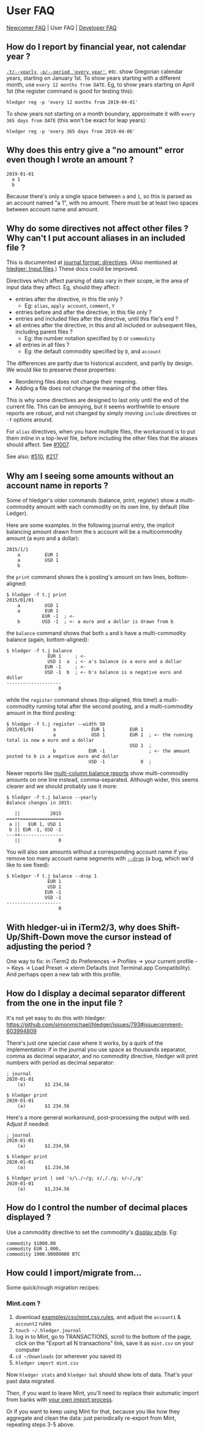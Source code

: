 # User FAQ

  [Newcomer FAQ](faq.html)
| User FAQ
| [Developer FAQ](devfaq.html)

<!-- toc -->

## How do I report by financial year, not calendar year ?

[`-Y/--yearly`](hledger.html#report-intervals), [`-p/--period 'every year'`](hledger.html##period-expressions), etc. 
show Gregorian calendar years, starting on January 1st. 
To show years starting with a different month, use `every 12 months from DATE`.
Eg, to show years starting on April 1st (the register command is good for testing this):
```
hledger reg -p 'every 12 months from 2019-04-01'
```

To show years not starting on a month boundary, approximate it with `every 365 days from DATE`
(this won't be exact for leap years):
```
hledger reg -p 'every 365 days from 2019-04-06'
```

## Why does this entry give a "no amount" error even though I wrote an amount ?

```journal
2019-01-01
  a 1
  b
```
Because there's only a single space between `a` and `1`,
so this is parsed as an account named <span style="white-space:nowrap;">"a 1"</span>, with no amount.
There must be at least two spaces between account name and amount.


## Why do some directives not affect other files ? Why can't I put account aliases in an included file ?

This is documented at [journal format: directives](journal.html#directives).
(Also mentioned at [hledger: Input files](hledger.html#input-files).)
These docs could be improved.

Directives which affect parsing of data vary in their scope, 
ie the area of input data they affect. Eg, should they affect: 

- entries after the directive, in this file only ? 
  - Eg: 
    `alias`, 
    `apply account`, 
    `comment`, 
    `Y`
- entries before and after the directive, in this file only ?
- entries and included files after the directive, until this file's end ?
- all entries after the directive, in this and all included or subsequent files, including parent files ?
  - Eg: 
    the number notation specified by `D`
    or `commodity`
- all entries in all files ?
  - Eg: 
    the default commodity specified by `D`,
    and `account`

The differences are partly due to historical accident, and partly by design.
We would like to preserve these properties:

- Reordering files does not change their meaning.
- Adding a file does not change the meaning of the other files.

This is why some directives are designed to last only until the end of the current file.
This can be annoying, but it seems worthwhile to ensure reports are
robust, and not changed by simply moving `include` directives or `-f`
options around.

For `alias` directives, when you have multiple files, the workaround
is to put them inline in a top-level file, before including the other
files that the aliases should affect.
See [#1007](https://github.com/simonmichael/hledger/issues/1007).

See also:
[#510](https://github.com/simonmichael/hledger/issues/510),
[#217](https://github.com/simonmichael/hledger/issues/217)

## Why am I seeing some amounts without an account name in reports ?

Some of hledger's older commands (balance, print, register) show a
multi-commodity amount with each commodity on its own line, by default
(like Ledger).

Here are some examples. 
In the following journal entry, the implicit balancing amount drawn from the `b` account will be a multicommodity amount (a euro and a dollar):
```journal
2015/1/1
    a         EUR 1
    a         USD 1
    b
```
the `print` command shows the `b` posting's amount on two lines, bottom-aligned:
```shell
$ hledger -f t.j print
2015/01/01
    a         USD 1
    a         EUR 1
             EUR -1  ; <-
    b        USD -1  ; <- a euro and a dollar is drawn from b
```
the `balance` command shows that both `a` and `b` have a multi-commodity balance (again, bottom-aligned):
```shell
$ hledger -f t.j balance
               EUR 1     ; <-
               USD 1  a  ; <- a's balance is a euro and a dollar
              EUR -1     ; <-
              USD -1  b  ; <- b's balance is a negative euro and dollar
--------------------
                   0
```
while the `register` command shows (top-aligned, this time!) a multi-commodity running total after the second posting,
and a multi-commodity amount in the third posting:
```shell
$ hledger -f t.j register --width 50
2015/01/01       a             EUR 1         EUR 1
                 a             USD 1         EUR 1  ; <- the running total is now a euro and a dollar        
                                             USD 1  ;                                                        
                 b            EUR -1                ; <- the amount posted to b is a negative euro and dollar
                              USD -1             0  ;
```

Newer reports like [multi-column balance reports](hledger.html#multicolumn-balance-report) show multi-commodity amounts on one line instead, comma-separated.
Although wider, this seems clearer and we should probably use it more:
```shell
$ hledger -f t.j balance --yearly
Balance changes in 2015:

   ||           2015 
===++================
 a ||   EUR 1, USD 1 
 b || EUR -1, USD -1 
---++----------------
   ||              0 
```

You will also see amounts without a corresponding account name if you
remove too many account name segments with [`--drop`](hledger.html#balance)
(a bug, which we'd like to see fixed):
```shell
$ hledger -f t.j balance --drop 1
               EUR 1  
               USD 1  
              EUR -1  
              USD -1  
--------------------
                   0
```


## With hledger-ui in iTerm2/3, why does Shift-Up/Shift-Down move the cursor instead of adjusting the period ?

One way to fix: in iTerm2 do Preferences -> Profiles -> your current profile -> Keys -> Load Preset -> xterm Defaults 
(not Terminal.app Compatibility). And perhaps open a new tab with this profile. 

<!-- 

## How do I set the LEDGER_FILE environment variable on Windows?

https://www.reddit.com/r/plaintextaccounting/comments/cr5jjk/help_set_ledger_file_environment_variable_in/

-->
## How do I display a decimal separator different from the one in the input file ?

It's not yet easy to do this with hledger:\
<https://github.com/simonmichael/hledger/issues/793#issuecomment-603994809>

There's just one special case where it works, by a quirk of the implementation: 
if in the journal you use space as thousands separator, comma as decimal separator, 
and no commodity directive, hledger will print numbers with period as decimal separator:
```journal
; journal
2020-01-01
    (a)       $1 234,56
```
```shell
$ hledger print
2020-01-01
    (a)       $1 234.56

```

Here's a more general workaround, post-processing the output with sed.
Adjust if needed:
```journal
; journal
2020-01-01
    (a)       $1.234,56
```
```shell
$ hledger print
2020-01-01
    (a)       $1.234,56

$ hledger print | sed 's/\./~/g; s/,/./g; s/~/,/g'
2020-01-01
    (a)       $1,234.56

```
## How do I control the number of decimal places displayed ?

Use a commodity directive <!-- ](journal.html#declaring-commodities) -->
to  set the commodity's [display style](journal.html#commodity-display-style).
Eg:
```journal
commodity $1000.00
commodity EUR 1.000,
commodity 1000.00000000 BTC
```

## How could I import/migrate from...

Some quick/rough migration recipes:

### Mint.com ?

1. download [examples/csv/mint.csv.rules](https://github.com/simonmichael/hledger/blob/master/examples/csv/mint.csv.rules), and adjust the `account1` & `account2` rules
2. `touch ~/.hledger.journal`
3. log in to Mint, go to TRANSACTIONS, scroll to the bottom of the page, click on the "Export all N transactions" link, save it as `mint.csv` on your computer
4. `cd ~/Downloads` (or wherever you saved it)
5. `hledger import mint.csv`

Now `hledger stats` and `hledger bal` should show lots of data. That's your past data migrated. 

Then, if you want to leave Mint, you'll need to replace their automatic
import from banks with 
[your own import process](#isn-t-importing-from-banks-a-pain).

Or if you want to keep using Mint for that, because you like how they
aggregate and clean the data: just periodically re-export from Mint,
repeating steps 3-5 above.


